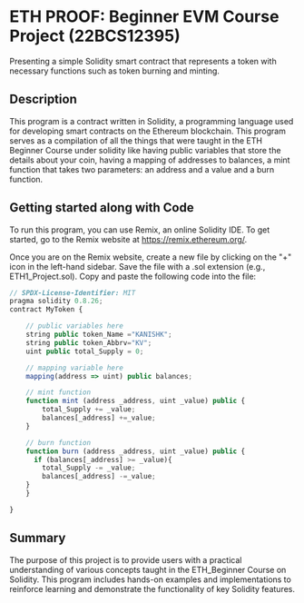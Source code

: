 # ETH PROOF: Beginner EVM Course Project (22BCS12395)
Presenting a simple Solidity smart contract that represents a token with necessary functions such as token burning and minting.



## Description
This program is a contract written in Solidity, a programming language used for developing smart contracts on the Ethereum blockchain. This program serves as a compilation of all the things that were taught in the ETH Beginner Course under solidity like having public variables that store the details about your coin, having a mapping of addresses to balances, a mint function that takes two parameters: an address and a value and a burn function.

## Getting started along with Code
To run this program, you can use Remix, an online Solidity IDE. To get started, go to the Remix website at https://remix.ethereum.org/.

Once you are on the Remix website, create a new file by clicking on the "+" icon in the left-hand sidebar. Save the file with a .sol extension (e.g., ETH1_Project.sol). Copy and paste the following code into the file:

```javascript
// SPDX-License-Identifier: MIT
pragma solidity 0.8.26;
contract MyToken {

    // public variables here
    string public token_Name ="KANISHK";
    string public token_Abbrv="KV";
    uint public total_Supply = 0;

    // mapping variable here
    mapping(address => uint) public balances;

    // mint function
    function mint (address _address, uint _value) public {
        total_Supply += _value;
        balances[_address] +=_value;
    }

    // burn function
    function burn (address _address, uint _value) public {
      if (balances[_address] >= _value){
        total_Supply -= _value;
        balances[_address] -=_value;
    }
    }

}
```

## Summary
The purpose of this project is to provide users with a practical understanding of various concepts taught in the ETH_Beginner Course on Solidity. This program includes hands-on examples and implementations to reinforce learning and demonstrate the functionality of key Solidity features.
